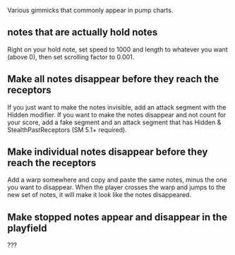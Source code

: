 Various gimmicks that commonly appear in pump charts.

## notes that are actually hold notes

Right on your hold note, set speed to 1000 and length to whatever you want (above 0), then set scrolling factor to 0.001.

## Make all notes disappear before they reach the receptors
If you just want to make the notes invisible, add an attack segment with the Hidden modifier.
If you want to make the notes disappear and not count for your score, add a fake segment and an attack segment that has Hidden & StealthPastReceptors (SM 5.1+ required).

## Make individual notes disappear before they reach the receptors
Add a warp somewhere and copy and paste the same notes, minus the one you want to disappear. When the player crosses the warp and jumps to the new set of notes, it will make it look like the notes disappeared.

## Make stopped notes appear and disappear in the playfield
???